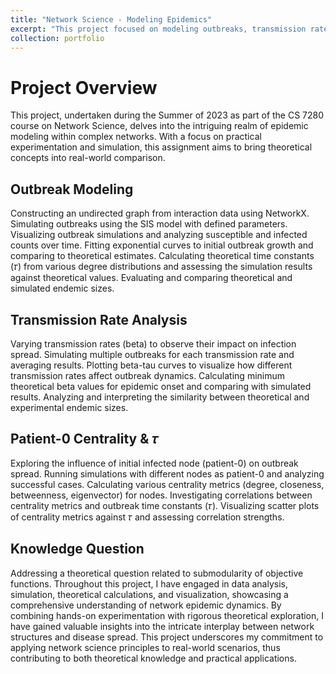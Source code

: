 ```yaml
---
title: "Network Science - Modeling Epidemics"
excerpt: "This project focused on modeling outbreaks, transmission rate analysis, patient-0 centrality, as well as theorectical and empirical analysis of each model."
collection: portfolio
---
```

# Project Overview
This project, undertaken during the Summer of 2023 as part of the CS 7280 course on Network Science, delves into the intriguing realm of epidemic modeling within complex networks. With a focus on practical experimentation and simulation, this assignment aims to bring theoretical concepts into real-world comparison.


## Outbreak Modeling 

Constructing an undirected graph from interaction data using NetworkX.
Simulating outbreaks using the SIS model with defined parameters.
Visualizing outbreak simulations and analyzing susceptible and infected counts over time.
Fitting exponential curves to initial outbreak growth and comparing to theoretical estimates.
Calculating theoretical time constants (𝜏) from various degree distributions and assessing the simulation results against theoretical values.
Evaluating and comparing theoretical and simulated endemic sizes. 
## Transmission Rate Analysis 

Varying transmission rates (beta) to observe their impact on infection spread.
Simulating multiple outbreaks for each transmission rate and averaging results.
Plotting beta-tau curves to visualize how different transmission rates affect outbreak dynamics.
Calculating minimum theoretical beta values for epidemic onset and comparing with simulated results.
Analyzing and interpreting the similarity between theoretical and experimental endemic sizes. 
## Patient-0 Centrality & 𝜏 

Exploring the influence of initial infected node (patient-0) on outbreak spread.
Running simulations with different nodes as patient-0 and analyzing successful cases.
Calculating various centrality metrics (degree, closeness, betweenness, eigenvector) for nodes.
Investigating correlations between centrality metrics and outbreak time constants (𝜏).
Visualizing scatter plots of centrality metrics against 𝜏 and assessing correlation strengths. 
## Knowledge Question 

Addressing a theoretical question related to submodularity of objective functions.
Throughout this project, I have engaged in data analysis, simulation, theoretical calculations, and visualization, showcasing a comprehensive understanding of network epidemic dynamics. By combining hands-on experimentation with rigorous theoretical exploration, I have gained valuable insights into the intricate interplay between network structures and disease spread. This project underscores my commitment to applying network science principles to real-world scenarios, thus contributing to both theoretical knowledge and practical applications.
